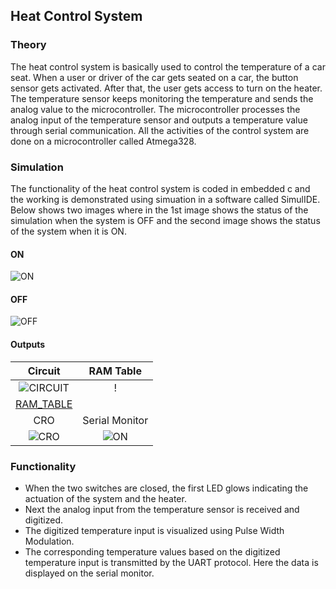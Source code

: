 
## Heat Control System 

### Theory

The heat control system is basically used to control the temperature of a car seat. When a user or driver of the car gets seated on a car, the button sensor gets activated. After that, the user gets access to turn on the heater. The temperature sensor keeps monitoring the temperature and sends the analog value to the microcontroller. The microcontroller processes the analog input of the temperature sensor and outputs a temperature value through serial communication. All the activities of the control system are done on a microcontroller called Atmega328.

### Simulation

The functionality of the heat control system is coded in embedded c and the working is demonstrated using simuation in a software called SimulIDE.
Below shows two images where in the 1st image shows the status of the simulation when the system is OFF and the second image shows the status of the system when it is ON. 

#### ON
![ON](https://github.com/tejaswipriyanka/M2_HeatControlSystem/blob/main/simulation/Simulation_ON.PNG)

#### OFF
![OFF](https://github.com/tejaswipriyanka/M2_HeatControlSystem/blob/main/simulation/Simulation_OFF.PNG)

#### Outputs

|Circuit|RAM Table|
|:--:|:--:|
|![CIRCUIT](https://github.com/tejaswipriyanka/M2_HeatControlSystem/blob/main/simulation/Circuit.gif)|!
[RAM_TABLE](https://github.com/tejaswipriyanka/M2_HeatControlSystem/blob/main/simulation/RAM_table.gif)|
|CRO|Serial Monitor|
|![CRO](https://github.com/tejaswipriyanka/M2_HeatControlSystem/blob/main/simulation/Oscilloscope.gif)|![ON](https://github.com/tejaswipriyanka/M2_HeatControlSystem/blob/main/simulation/Serial_Monitor.gif)|

### Functionality 

* When the two switches are closed, the first LED glows indicating the actuation of the system and the heater.
* Next the analog input from the temperature sensor is received and digitized.
* The digitized temperature input is visualized using Pulse Width Modulation.
* The corresponding temperature values based on the digitized temperature input is transmitted by the UART protocol. Here the data is displayed on the serial monitor.

